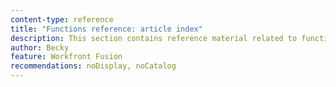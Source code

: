 ```yaml
---
content-type: reference
title: "Functions reference: article index"
description: This section contains reference material related to functions in Adobe Workfront Fusion.
author: Becky
feature: Workfront Fusion
recommendations: noDisplay, noCatalog
--- 
```

